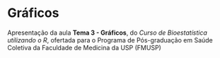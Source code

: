 # Gráficos

Apresentação da aula **Tema 3 - Gráficos**, do _Curso de Bioestatística utilizando o R_, ofertada para o Programa de Pós-graduação em Saúde Coletiva da Faculdade de Medicina da USP (FMUSP)
